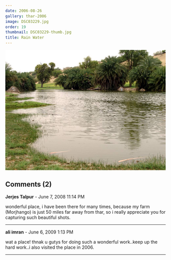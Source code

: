 ```yaml
---
date: 2006-08-26
gallery: thar-2006
image: DSC03229.jpg
order: 19
thumbnail: DSC03229-thumb.jpg
title: Rain Water
---
```


![Rain Water](./DSC03229.jpg)

<div id="comments">

## Comments (2)

**Jerjes Talpur** - June  7, 2008 11:14 PM

wonderful place, i have been there for many times, because my farm (Morjhango) is just 50 miles far away from thar, so i really appreciate you for capturing such beautiful shots.

---

**ali imran** - June  6, 2009  1:13 PM

wat a place! thnak u gutys for doing such a wonderful work..keep up the hard work..i also visited the place in 2006.

---

</div>